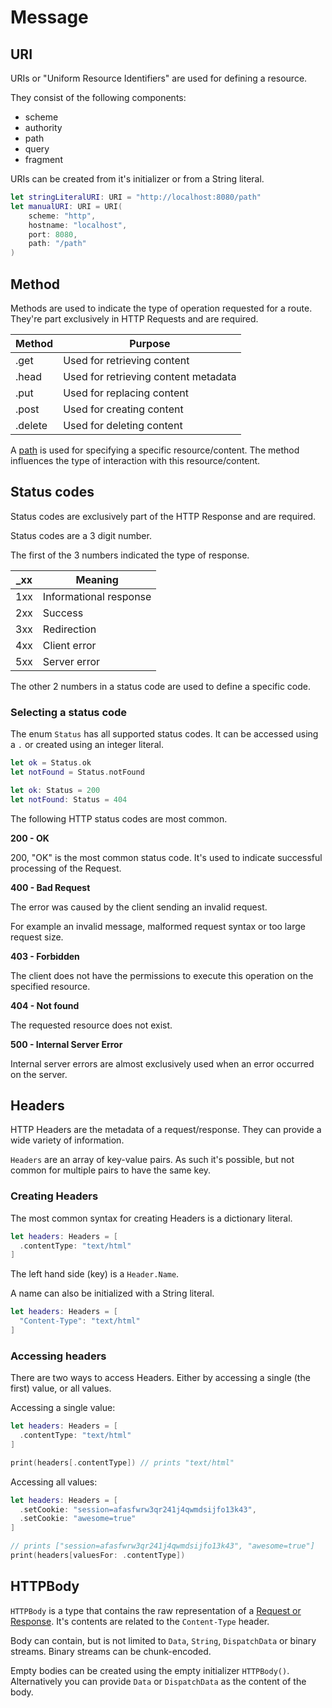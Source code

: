 # Message

## URI

URIs or "Uniform Resource Identifiers" are used for defining a resource.

They consist of the following components:

- scheme
- authority
- path
- query
- fragment

URIs can be created from it's initializer or from a String literal.

```swift
let stringLiteralURI: URI = "http://localhost:8080/path"
let manualURI: URI = URI(
    scheme: "http",
    hostname: "localhost",
    port: 8080,
    path: "/path"
)
```

## Method

Methods are used to indicate the type of operation requested for a route. They're part exclusively in HTTP Requests and are required.

Method  | Purpose
--------|---------
.get    | Used for retrieving content
.head   | Used for retrieving content metadata
.put    | Used for replacing content
.post   | Used for creating content
.delete | Used for deleting content

A [path](uri.md) is used for specifying a specific resource/content. The method influences the type of interaction with this resource/content.

## Status codes

Status codes are exclusively part of the HTTP Response and are required.

Status codes are a 3 digit number.

The first of the 3 numbers indicated the type of response.

\_xx | Meaning
-----|--------
1xx  | Informational response
2xx  | Success
3xx  | Redirection
4xx  | Client error
5xx  | Server error

The other 2 numbers in a status code are used to define a specific code.

### Selecting a status code

The enum `Status` has all supported status codes. It can be accessed using a `.` or created using an integer literal.

```swift
let ok = Status.ok
let notFound = Status.notFound
```

```swift
let ok: Status = 200
let notFound: Status = 404
```

The following HTTP status codes are most common.

**200 - OK**

200, "OK" is the most common status code. It's used to indicate successful processing of the Request.

**400 - Bad Request**

The error was caused by the client sending an invalid request.

For example an invalid message, malformed request syntax or too large request size.

**403 - Forbidden**

The client does not have the permissions to execute this operation on the specified resource.

**404 - Not found**

The requested resource does not exist.

**500 - Internal Server Error**

Internal server errors are almost exclusively used when an error occurred on the server.


## Headers

HTTP Headers are the metadata of a request/response. They can provide a wide variety of information.

`Headers` are an array of key-value pairs. As such it's possible, but not common for multiple pairs to have the same key.

### Creating Headers

The most common syntax for creating Headers is a dictionary literal.

```swift
let headers: Headers = [
  .contentType: "text/html"
]
```

The left hand side (key) is a `Header.Name`.

A name can also be initialized with a String literal.

```swift
let headers: Headers = [
  "Content-Type": "text/html"
]
```

### Accessing headers

There are two ways to access Headers. Either by accessing a single (the first) value, or all values.

Accessing a single value:

```swift
let headers: Headers = [
  .contentType: "text/html"
]

print(headers[.contentType]) // prints "text/html"
```

Accessing all values:

```swift
let headers: Headers = [
  .setCookie: "session=afasfwrw3qr241j4qwmdsijfo13k43",
  .setCookie: "awesome=true"
]

// prints ["session=afasfwrw3qr241j4qwmdsijfo13k43", "awesome=true"]
print(headers[valuesFor: .contentType])
```

## HTTPBody

`HTTPBody` is a type that contains the raw representation of a [Request or Response](message.md). It's contents are related to the `Content-Type` header.

Body can contain, but is not limited to `Data`, `String`, `DispatchData` or binary streams. Binary streams can be chunk-encoded.

Empty bodies can be created using the empty initializer `HTTPBody()`.
Alternatively you can provide `Data` or `DispatchData` as the content of the body.
